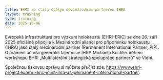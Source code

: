 ```yaml
---
title: EHRI se stala stálým mezinárodním partnerem IHRA
layout: training
type: training
date: 2025-10-06
---
```


Evropská infrastruktura pro výzkum holokaustu (EHRI-ERIC) se dne 26. září 2025 oficiálně připojila k Mezinárodní alianci pro připomínku holokaustu (IHRA) jako stálý mezinárodní partner (Permanent International Partner, PIP). Oznámení učinila generální tajemnice IHRA Michaela Küchler během workshopu EHRI „Multilaterální strategická spolupráce partnerů“ ve Vídni.

Společnou tiskovou zprávu si můžete přečíst zde: https://www.ehri-project.eu/ehri-eric-joins-ihra-as-permanent-international-partner.


